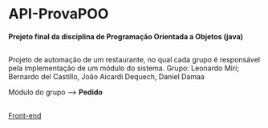 # API-ProvaPOO

<h4> Projeto final da disciplina de Programação Orientada a Objetos (java)  </h4>

##

Projeto de automação de um restaurante, no qual cada grupo é responsável pela implementação de um
módulo do sistema.
Grupo: Leonardo Miri; Bernardo del Castillo, João Aicardi Dequech, Daniel Damaa


Módulo do grupo --> <b>Pedido</b>

##

<a href="https://github.com/LeoMiriZ/WEB-ProvaPOO"> Front-end </a>
